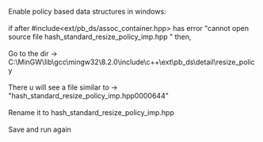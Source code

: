 Enable policy based data structures in windows: \
\
if after #include<ext/pb_ds/assoc_container.hpp> has error "cannot open source file hash_standard_resize_policy_imp.hpp " then, \
\
Go to the dir -> C:\MinGW\lib\gcc\mingw32\8.2.0\include\c++\ext\pb_ds\detail\resize_policy\
\
There u will see a file similar to -> "hash_standard_resize_policy_imp.hpp0000644" \
\
Rename it to hash_standard_resize_policy_imp.hpp \
\
Save and run again
